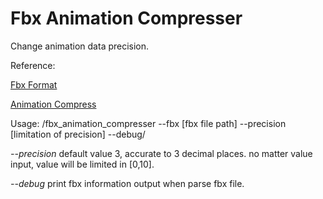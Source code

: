 # Fbx Animation Compresser
Change animation data precision.

Reference:

[Fbx Format](https://code.blender.org/2013/08/fbx-binary-file-format-specification/)

[Animation Compress](https://gameinstitute.qq.com/community/detail/103951)

Usage: /fbx_animation_compresser --fbx [fbx file path] --precision [limitation of precision] --debug/

*--precision* default value 3, accurate to 3 decimal places. no matter value input, value will be limited in [0,10].

*--debug* print fbx information output when parse fbx file.
